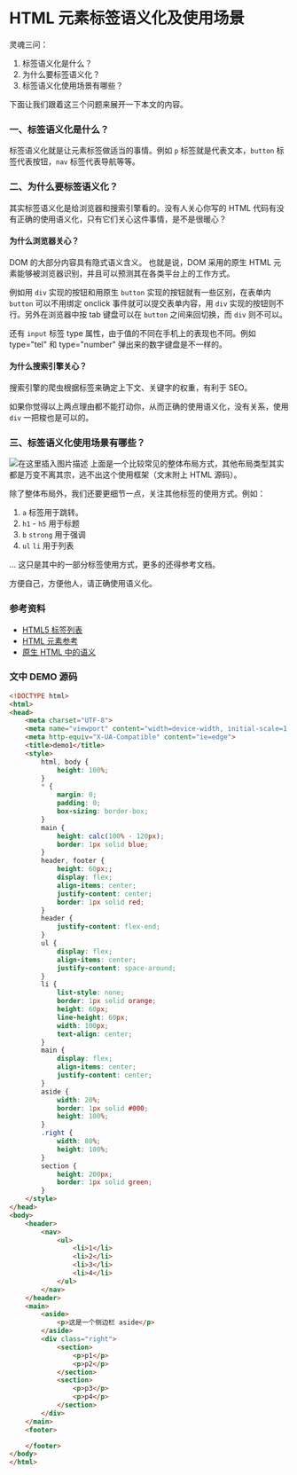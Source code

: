 # HTML 元素标签语义化及使用场景

灵魂三问：
1. 标签语义化是什么？
2. 为什么要标签语义化？
3. 标签语义化使用场景有哪些？

下面让我们跟着这三个问题来展开一下本文的内容。

### 一、标签语义化是什么？
标签语义化就是让元素标签做适当的事情。例如 `p` 标签就是代表文本，`button` 标签代表按钮，`nav` 标签代表导航等等。

### 二、为什么要标签语义化？
其实标签语义化是给浏览器和搜索引擎看的。没有人关心你写的 HTML 代码有没有正确的使用语义化，只有它们关心这件事情，是不是很暖心？

#### 为什么浏览器关心？
DOM 的大部分内容具有隐式语义含义。 也就是说，DOM 采用的原生 HTML 元素能够被浏览器识别，并且可以预测其在各类平台上的工作方式。

例如用 `div` 实现的按钮和用原生 `button` 实现的按钮就有一些区别，在表单内 `button` 可以不用绑定 onclick 事件就可以提交表单内容，用 `div` 实现的按钮则不行。另外在浏览器中按 tab 键盘可以在 `button` 之间来回切换，而 `div` 则不可以。

还有 `input` 标签 type 属性，由于值的不同在手机上的表现也不同。例如 type="tel" 和 type="number" 弹出来的数字键盘是不一样的。

#### 为什么搜索引擎关心？
搜索引擎的爬虫根据标签来确定上下文、关键字的权重，有利于 SEO。

如果你觉得以上两点理由都不能打动你，从而正确的使用语义化，没有关系，使用 `div` 一把梭也是可以的。
### 三、标签语义化使用场景有哪些？
![在这里插入图片描述](https://img-blog.csdnimg.cn/20200401134944990.png?x-oss-process=image/watermark,type_ZmFuZ3poZW5naGVpdGk,shadow_10,text_aHR0cHM6Ly9ibG9nLmNzZG4ubmV0L3E0MTEwMjAzODI=,size_16,color_FFFFFF,t_70)
上面是一个比较常见的整体布局方式，其他布局类型其实都是万变不离其宗，逃不出这个使用框架（文末附上 HTML 源码）。

除了整体布局外，我们还要更细节一点，关注其他标签的使用方式。例如：
1. `a` 标签用于跳转。
2. `h1` - `h5` 用于标题
3. `b` `strong` 用于强调
4. `ul` `li` 用于列表

...
这只是其中的一部分标签使用方式，更多的还得参考文档。

方便自己，方便他人，请正确使用语义化。
### 参考资料
* [HTML5 标签列表](https://developer.mozilla.org/zh-CN/docs/Web/Guide/HTML/HTML5/HTML5_element_list)
* [HTML 元素参考](https://developer.mozilla.org/zh-CN/docs/Web/HTML/Element)
* [原生 HTML 中的语义](https://developers.google.com/web/fundamentals/accessibility/semantics-builtin/the-accessibility-tree?hl=zh-cn)

### 文中 DEMO 源码
```html
<!DOCTYPE html>
<html>
<head>
    <meta charset="UTF-8">
    <meta name="viewport" content="width=device-width, initial-scale=1.0">
    <meta http-equiv="X-UA-Compatible" content="ie=edge">
    <title>demo1</title>
    <style>
        html, body {
            height: 100%;
        }
        * {
            margin: 0;
            padding: 0;
            box-sizing: border-box;
        }
        main {
            height: calc(100% - 120px);
            border: 1px solid blue;
        }
        header, footer {
            height: 60px;;
            display: flex;
            align-items: center;
            justify-content: center;
            border: 1px solid red;
        }
        header {
            justify-content: flex-end;
        }
        ul {
            display: flex;
            align-items: center;
            justify-content: space-around;
        }
        li {
            list-style: none;
            border: 1px solid orange;
            height: 60px;
            line-height: 60px;
            width: 100px;
            text-align: center;
        }
        main {
            display: flex;
            align-items: center;
            justify-content: center;
        }
        aside {
            width: 20%;
            border: 1px solid #000;
            height: 100%;
        }
        .right {
            width: 80%;
            height: 100%;
        }
        section {
            height: 200px;
            border: 1px solid green;
        }
    </style>
</head>
<body>
    <header>
        <nav>
            <ul>
                <li>1</li>
                <li>2</li>
                <li>3</li>
                <li>4</li>
            </ul>
        </nav>
    </header>
    <main>
        <aside>
            <p>这是一个侧边栏 aside</p>
        </aside>
        <div class="right">
            <section>
                <p>p1</p>
                <p>p2</p>
            </section>
            <section>
                <p>p3</p>
                <p>p4</p>
            </section>
        </div>
    </main>
    <footer>

    </footer>
</body>
</html>
```
